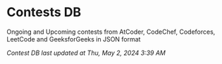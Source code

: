 # Contests DB

Ongoing and Upcoming contests from AtCoder, CodeChef, Codeforces, LeetCode and GeeksforGeeks in JSON format

*Contest DB last updated at Thu, May 2, 2024 3:39 AM*  

